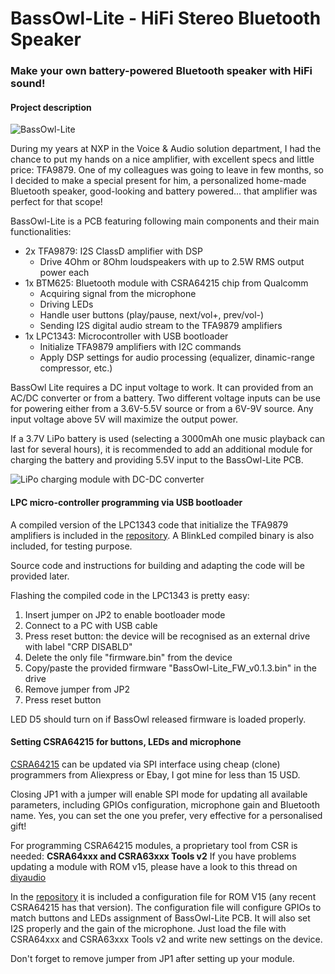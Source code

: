 # BassOwl-Lite - HiFi Stereo Bluetooth Speaker
### Make your own battery-powered Bluetooth speaker with HiFi sound!

#### Project description

![BassOwl-Lite](https://pcbwayfile.s3-us-west-2.amazonaws.com/project/20/04/09/1954334358834.jpeg)

During my years at NXP in the Voice & Audio solution department, I had the chance to put my hands on a nice amplifier, with excellent specs and little price: TFA9879. One of my colleagues was going to leave in few months, so I decided to make a special present for him, a personalized home-made Bluetooth speaker, good-looking and battery powered... that amplifier was perfect for that scope!

BassOwl-Lite is a PCB featuring following main components and their main functionalities:
* 2x TFA9879: I2S ClassD amplifier with DSP
  * Drive 4Ohm or 8Ohm loudspeakers with up to 2.5W RMS output power each 
* 1x BTM625: Bluetooth module with CSRA64215 chip from Qualcomm
  * Acquiring signal from the microphone
  * Driving LEDs
  * Handle user buttons (play/pause, next/vol+, prev/vol-)
  * Sending I2S digital audio stream to the TFA9879 amplifiers
* 1x LPC1343: Microcontroller with USB bootloader
  * Initialize TFA9879 amplifiers with I2C commands
  * Apply DSP settings for audio processing (equalizer, dinamic-range compressor, etc.)

BassOwl Lite requires a DC input voltage to work. It can provided from an AC/DC converter or from a battery.
Two different voltage inputs can be use for powering either from a 3.6V-5.5V source or from a 6V-9V source. Any input voltage above 5V will maximize the output power.

If a 3.7V LiPo battery is used (selecting a 3000mAh one music playback can last for several hours), it is recommended to add an additional module for charging the battery and providing 5.5V input to the BassOwl-Lite PCB.

![LiPo charging module with DC-DC converter](https://pcbwayfile.s3-us-west-2.amazonaws.com/project/20/04/09/2118250916703.png)

  
  
#### LPC micro-controller programming via USB bootloader

A compiled version of the LPC1343 code that initialize the TFA9879 amplifiers is included in the [repository](https://github.com/Darmur/bassowl-lite/tree/master/lpc-firmware). A BlinkLed compiled binary is also included, for testing purpose.

Source code and instructions for building and adapting the code will be provided later.

Flashing the compiled code in the LPC1343 is pretty easy:

1) Insert jumper on JP2 to enable bootloader mode
2) Connect to a PC with USB cable
3) Press reset button: the device will be recognised as an external drive with label "CRP DISABLD"
4) Delete the only file "firmware.bin" from the device
5) Copy/paste the provided firmware "BassOwl-Lite_FW_v0.1.3.bin" in the drive
6) Remove jumper from JP2
7) Press reset button

LED D5 should turn on if BassOwl released firmware is loaded properly.



#### Setting CSRA64215 for buttons, LEDs and microphone

[CSRA64215](https://www.tinyosshop.com/datasheet/CSRA64215%20QFN%20Data%20Sheet.pdf) can be updated via SPI interface using cheap (clone) programmers from Aliexpress or Ebay, I got mine for less than 15 USD.

Closing JP1 with a jumper will enable SPI mode for updating all available parameters, including GPIOs configuration, microphone gain and Bluetooth name. Yes, you can set the one you prefer, very effective for a personalised gift!

For programming CSRA64215 modules, a proprietary tool from CSR is needed: **CSRA64xxx and CSRA63xxx Tools v2**
If you have problems updating a module with ROM v15, please have a look to this thread on [diyaudio](https://www.diyaudio.com/forums/digital-source/323164-program-csra64215-rom-15-csra64xxx-v2.html)

In the [repository](https://github.com/Darmur/bassowl-lite/tree/master/bt-settings) it is included a configuration file for ROM V15 (any recent CSRA64215 has that version).
The configuration file will configure GPIOs to match buttons and LEDs assignment of BassOwl-Lite PCB. It will also set I2S properly and the gain of the microphone. Just load the file with CSRA64xxx and CSRA63xxx Tools v2 and write new settings on the device.

Don't forget to remove jumper from JP1 after setting up your module.
